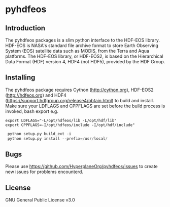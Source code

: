 # pyhdfeos

## Introduction
The pyhdfeos packages is a slim python interface to the HDF-EOS library. HDF-EOS is NASA's standard file
archive format to store Earth Observing System (EOS) satellite data such as MODIS, from the Terra and Aqua
platforms. The HDF-EOS library, or HDF-EOS2, is based on the Hierarchical Data Format (HDF) version 4,
HDF4 (not HDF5), provided by the HDF Group.

## Installing
The pyhdfeos package requires Cython (http://cython.org), HDF-EOS2 (http://hdfeos.org) and HDF4
(https://support.hdfgroup.org/release4/obtain.html) to build and install. Make sure your LDFLAGS
and CPPFLAGS are set before the build process is invoked, bash export e.g.
   ```shell
   export LDFLAGS="-L/opt/hdfeos/lib -L/opt/hdf/lib"
   export CPPFLAGS=-I/opt/hdfeos/include -I/opt/hdf/include"
   ```

   ```python
    python setup.py build_ext -i
    python setup.py install --prefix=/usr/local/
   ```

## Bugs
Please use https://github.com/HyperplaneOrg/pyhdfeos/issues to create new issues for problems encounterd.

## License
GNU General Public License v3.0
